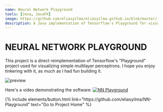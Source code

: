```yaml
---
name: Neural Network Playground
tools: [Java, JavaFX]
image: https://github.com/eliasyilma/eliasyilma.github.io/blob/master/_data/NN_screen_shot.JPG
description: A Java implementation of Tensorflow's Playground for visualizing neural networks.  
---
```

# NEURAL NETWORK PLAYGROUND
This project is a direct reimplementation of Tensorflow's "Playground" project used for visualizing simple multilayer perceptrons. I hope you enjoy tinkering with it, as much as I had fun building it. 

![preview](https://i.pinimg.com/originals/1d/a5/97/1da597acb9ad2fb65da09950abf46511.jpg)

Here's a video demonstrating the software:
[![NN Playground](http://img.youtube.com/vi/vqhjql8irhg/0.jpg)](http://www.youtube.com/watch?v=vqhjql8irhg "Neural Network Playground in Java")

<p class="text-center">
{% include elements/button.html link="https://github.com/eliasyilma/NN-Playground" text="Go to Project Home" %}
</p>
